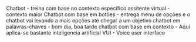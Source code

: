 Chatbot - treina com base no contexto específico
assitente virtual - contexto maior
Chatbot com base em botões - entrega menu de opções e o chatbot vai levando a mais opções até chegar a um objetivo
chatbot em palavras-chaves - bom dia, boa tarde
chatbot com base em contexto - Aqui aplica-se bastante inteligencia artificial 
VUI - Voice user interface